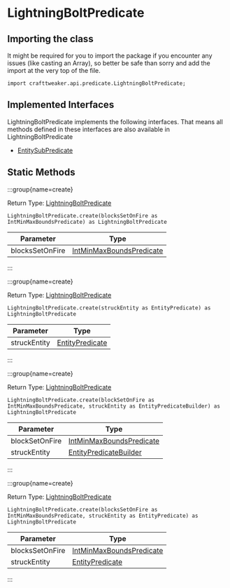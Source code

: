 # LightningBoltPredicate

## Importing the class

It might be required for you to import the package if you encounter any issues (like casting an Array), so better be safe than sorry and add the import at the very top of the file.
```zenscript
import crafttweaker.api.predicate.LightningBoltPredicate;
```


## Implemented Interfaces
LightningBoltPredicate implements the following interfaces. That means all methods defined in these interfaces are also available in LightningBoltPredicate

- [EntitySubPredicate](/vanilla/api/predicate/EntitySubPredicate)

## Static Methods

:::group{name=create}

Return Type: [LightningBoltPredicate](/vanilla/api/predicate/LightningBoltPredicate)

```zenscript
LightningBoltPredicate.create(blocksSetOnFire as IntMinMaxBoundsPredicate) as LightningBoltPredicate
```

|    Parameter    |                                    Type                                     |
|-----------------|-----------------------------------------------------------------------------|
| blocksSetOnFire | [IntMinMaxBoundsPredicate](/vanilla/api/predicate/IntMinMaxBoundsPredicate) |


:::

:::group{name=create}

Return Type: [LightningBoltPredicate](/vanilla/api/predicate/LightningBoltPredicate)

```zenscript
LightningBoltPredicate.create(struckEntity as EntityPredicate) as LightningBoltPredicate
```

|  Parameter   |                           Type                            |
|--------------|-----------------------------------------------------------|
| struckEntity | [EntityPredicate](/vanilla/api/predicate/EntityPredicate) |


:::

:::group{name=create}

Return Type: [LightningBoltPredicate](/vanilla/api/predicate/LightningBoltPredicate)

```zenscript
LightningBoltPredicate.create(blockSetOnFire as IntMinMaxBoundsPredicate, struckEntity as EntityPredicateBuilder) as LightningBoltPredicate
```

|   Parameter    |                                      Type                                       |
|----------------|---------------------------------------------------------------------------------|
| blockSetOnFire | [IntMinMaxBoundsPredicate](/vanilla/api/predicate/IntMinMaxBoundsPredicate)     |
| struckEntity   | [EntityPredicateBuilder](/vanilla/api/predicate/builder/EntityPredicateBuilder) |


:::

:::group{name=create}

Return Type: [LightningBoltPredicate](/vanilla/api/predicate/LightningBoltPredicate)

```zenscript
LightningBoltPredicate.create(blocksSetOnFire as IntMinMaxBoundsPredicate, struckEntity as EntityPredicate) as LightningBoltPredicate
```

|    Parameter    |                                    Type                                     |
|-----------------|-----------------------------------------------------------------------------|
| blocksSetOnFire | [IntMinMaxBoundsPredicate](/vanilla/api/predicate/IntMinMaxBoundsPredicate) |
| struckEntity    | [EntityPredicate](/vanilla/api/predicate/EntityPredicate)                   |


:::

